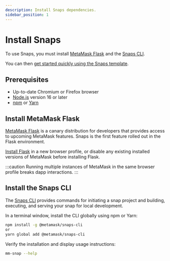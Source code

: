 ```yaml
---
description: Install Snaps dependencies.
sidebar_position: 1
---
```


# Install Snaps

To use Snaps, you must install [MetaMask Flask](#install-metamask-flask) and the [Snaps CLI](#install-the-snaps-cli).

You can then [get started quickly using the Snaps template](quickstart.md).

## Prerequisites

- Up-to-date Chromium or Firefox browser
- [Node.js](https://nodejs.org/) version 16 or later
- [npm](https://docs.npmjs.com/downloading-and-installing-node-js-and-npm) or [Yarn](https://yarnpkg.com/)

## Install MetaMask Flask

[MetaMask Flask](https://metamask.io/flask/) is a canary distribution for developers that provides
access to upcoming MetaMask features.
Snaps is the first feature rolled out in the Flask environment.

[Install Flask](https://chrome.google.com/webstore/detail/metamask-flask-developmen/ljfoeinjpaedjfecbmggjgodbgkmjkjk)
in a new browser profile, or disable any existing installed versions of MetaMask before installing
Flask.

:::caution
Running multiple instances of MetaMask in the same browser profile breaks dapp interactions.
:::

## Install the Snaps CLI

The [Snaps CLI](../reference/cli/index.md) provides commands for initiating a snap project and building,
executing, and serving your snap for local development.

In a terminal window, install the CLI globally using npm or Yarn:

```bash
npm install -g @metamask/snaps-cli
or
yarn global add @metamask/snaps-cli
```

Verify the installation and display usage instructions:

```bash
mm-snap --help
```
